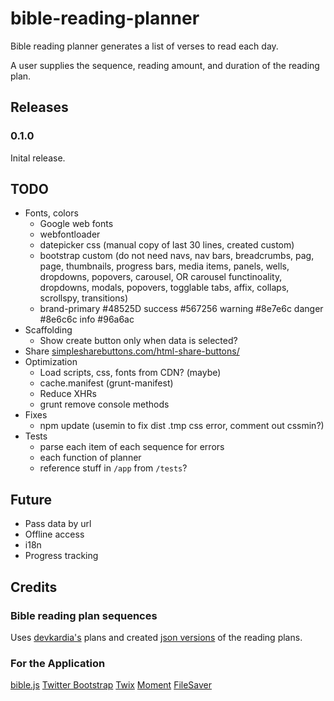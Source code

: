 bible-reading-planner
=====================

Bible reading planner generates a list of verses to read each day.

A user supplies the sequence, reading amount, and duration of the reading plan.

## Releases

### 0.1.0 
Inital release.

## TODO
- Fonts, colors
	- Google web fonts
	- webfontloader
	- datepicker css (manual copy of last 30 lines, created custom)
	- bootstrap custom (do not need navs, nav bars, breadcrumbs, pag, page, thumbnails, progress bars, media items, panels, wells, dropdowns, popovers, carousel, OR carousel functinoality, dropdowns, modals, popovers, togglable tabs, affix, collaps, scrollspy, transitions)
	- brand-primary #48525D success #567256  warning #8e7e6c  danger #8e6c6c  info #96a6ac
- Scaffolding
	- Show create button only when data is selected?
- Share [simplesharebuttons.com/html-share-buttons/]()
- Optimization
	- Load scripts, css, fonts from CDN? (maybe)
	- cache.manifest (grunt-manifest)
	- Reduce XHRs
	- grunt remove console methods
- Fixes
	- npm update (usemin to fix dist .tmp css error, comment out cssmin?)
- Tests
	- parse each item of each sequence for errors
	- each function of planner
	- reference stuff in `/app` from `/tests`?

## Future

- Pass data by url
- Offline access
- i18n
- Progress tracking

## Credits

### Bible reading plan sequences
Uses [devkardia's](https://github.com/devkardia/bibleplan/tree/master/readingplans) plans and created [json versions](https://github.com/khornberg/readingplans/) of the reading plans.

### For the Application
[bible.js](https://github.com/johndyer/bibly)
[Twitter Bootstrap](http://getbootstrap.com)
[Twix](http://icambron.github.io/twix.js/)
[Moment](http://momentjs.com)
[FileSaver](http://eligrey.com/blog/post/saving-generated-files-on-the-client-side)
